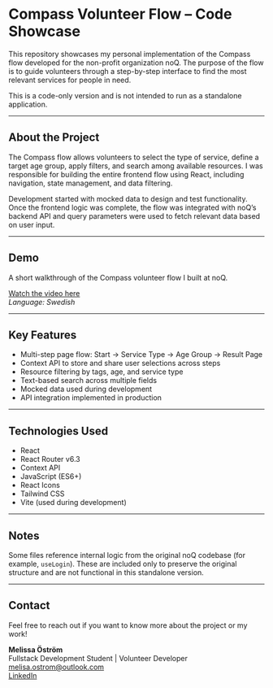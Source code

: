 # Compass Volunteer Flow – Code Showcase

This repository showcases my personal implementation of the Compass flow developed for the non-profit organization noQ. The purpose of the flow is to guide volunteers through a step-by-step interface to find the most relevant services for people in need.

This is a code-only version and is not intended to run as a standalone application.

---

## About the Project

The Compass flow allows volunteers to select the type of service, define a target age group, apply filters, and search among available resources. I was responsible for building the entire frontend flow using React, including navigation, state management, and data filtering.

Development started with mocked data to design and test functionality. Once the frontend logic was complete, the flow was integrated with noQ’s backend API and query parameters were used to fetch relevant data based on user input.

---

## Demo

A short walkthrough of the Compass volunteer flow I built at noQ.

[Watch the video here](https://youtu.be/L4yjd7nKKBI)  
*Language: Swedish*

---

## Key Features

- Multi-step page flow: Start → Service Type → Age Group → Result Page
- Context API to store and share user selections across steps
- Resource filtering by tags, age, and service type
- Text-based search across multiple fields
- Mocked data used during development
- API integration implemented in production

---

## Technologies Used

- React
- React Router v6.3
- Context API
- JavaScript (ES6+)
- React Icons
- Tailwind CSS
- Vite (used during development)

---

## Notes

Some files reference internal logic from the original noQ codebase (for example, `useLogin`). These are included only to preserve the original structure and are not functional in this standalone version. 

---

## Contact

Feel free to reach out if you want to know more about the project or my work!

**Melissa Öström**  
Fullstack Development Student | Volunteer Developer  
melisa.ostrom@outlook.com  
[LinkedIn](https://www.linkedin.com/in/melissaostrom)

